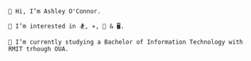 

    👋 Hi, I’m Ashley O'Connor.

    👀 I’m interested in 🏂, ✈️, 🎵 & 🖥️.

    🌱 I’m currently studying a Bachelor of Information Technology with RMIT trhough OUA.


